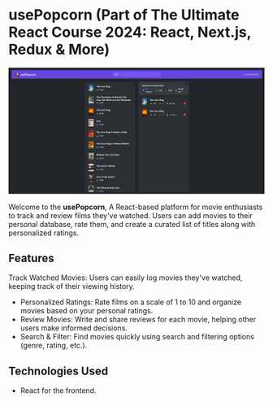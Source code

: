 # usePopcorn (Part of The Ultimate React Course 2024: React, Next.js, Redux & More)

![usePopcorn](public/images/Picture_uP.png)

Welcome to the **usePopcorn**, A React-based platform for movie enthusiasts to track and review films they've watched. Users can add movies to their personal database, rate them, and create a curated list of titles along with personalized ratings.

## Features

Track Watched Movies: Users can easily log movies they've watched, keeping track of their viewing history.

- Personalized Ratings: Rate films on a scale of 1 to 10 and organize movies based on your personal ratings.
- Review Movies: Write and share reviews for each movie, helping other users make informed decisions.
- Search & Filter: Find movies quickly using search and filtering options (genre, rating, etc.).

## Technologies Used

- React for the frontend.
